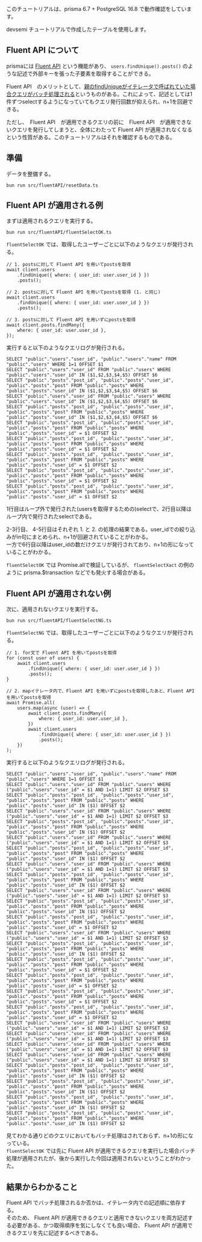 このチュートリアルは、prisma 6.7 + PostgreSQL 16.8 で動作確認をしています。

devsemi チュートリアルで作成したテーブルを使用します。

## Fluent API について
prismaには [Fluent API](https://www.prisma.io/docs/orm/prisma-client/queries/relation-queries#fluent-api) という機能があり、 `users.findUnique().posts()` のような記述で外部キーを張った子要素を取得することができる。

Fluent API　のメリットとして、[親のfindUniqueがイテレータで呼ばれていた場合クエリがバッチ処理される](https://www.prisma.io/docs/orm/prisma-client/queries/query-optimization-performance#solution-1-batching-queries-with-the-fluent-api)というものがある。これによって、記述としては1件ずつselectするようになっていてもクエリ発行回数が抑えられ、n+1を回避できる。

ただし、　Fluent API　が適用できるクエリの前に　Fluent API　が適用できないクエリを発行してしまうと、全体にわたって Fluent API が適用されなくなるという性質がある。このチュートリアルはそれを確認するものである。


## 準備
データを整備する。
```
bun run src/fluentAPI/resetData.ts
```

## Fluent API が適用される例
まずは適用されるクエリを実行する。
```
bun run src/fluentAPI/fluentSelectOK.ts
```

`fluentSelectOK` では、取得したユーザーごとに以下のようなクエリが発行される。

```
// 1. postsに対して Fluent API を用いてpostsを取得
await client.users
	.findUnique({ where: { user_id: user.user_id } })
	.posts();

// 2. postsに対して Fluent API を用いてpostsを取得 (1. と同じ)
await client.users
	.findUnique({ where: { user_id: user.user_id } })
	.posts();

// 3. postsに対して Fluent API を用いずにpostsを取得
await client.posts.findMany({
	where: { user_id: user.user_id },
});
```

実行すると以下のようなクエリログが発行される。

```
SELECT "public"."users"."user_id", "public"."users"."name" FROM "public"."users" WHERE 1=1 OFFSET $1
SELECT "public"."users"."user_id" FROM "public"."users" WHERE "public"."users"."user_id" IN ($1,$2,$3,$4,$5) OFFSET $6
SELECT "public"."posts"."post_id", "public"."posts"."user_id", "public"."posts"."post" FROM "public"."posts" WHERE "public"."posts"."user_id" IN ($1,$2,$3,$4,$5) OFFSET $6
SELECT "public"."users"."user_id" FROM "public"."users" WHERE "public"."users"."user_id" IN ($1,$2,$3,$4,$5) OFFSET $6
SELECT "public"."posts"."post_id", "public"."posts"."user_id", "public"."posts"."post" FROM "public"."posts" WHERE "public"."posts"."user_id" IN ($1,$2,$3,$4,$5) OFFSET $6
SELECT "public"."posts"."post_id", "public"."posts"."user_id", "public"."posts"."post" FROM "public"."posts" WHERE "public"."posts"."user_id" = $1 OFFSET $2
SELECT "public"."posts"."post_id", "public"."posts"."user_id", "public"."posts"."post" FROM "public"."posts" WHERE "public"."posts"."user_id" = $1 OFFSET $2
SELECT "public"."posts"."post_id", "public"."posts"."user_id", "public"."posts"."post" FROM "public"."posts" WHERE "public"."posts"."user_id" = $1 OFFSET $2
SELECT "public"."posts"."post_id", "public"."posts"."user_id", "public"."posts"."post" FROM "public"."posts" WHERE "public"."posts"."user_id" = $1 OFFSET $2
SELECT "public"."posts"."post_id", "public"."posts"."user_id", "public"."posts"."post" FROM "public"."posts" WHERE "public"."posts"."user_id" = $1 OFFSET $2
```

1行目はループ外で発行された(usersを取得するための)selectで、2行目以降はループ内で発行されたselectである。

2-3行目、 4-5行目はそれぞれ 1. と 2. の処理の結果である。user_idでの絞り込みがin句にまとめられ、n+1が回避されていることがわかる。  
一方で6行目以降はuser_idの数だけクエリが発行されており、n+1の形になっていることがわかる。

`fluentSelectOK` では Promise.allで検証しているが、 `fluentSelectXact` の例のように prisma.$transaction などでも発火する場合がある。

## Fluent API が適用されない例
次に、適用されないクエリを実行する。
```
bun run src/fluentAPI/fluentSelectNG.ts
```

`fluentSelectNG` では、取得したユーザーごとに以下のようなクエリが発行される。
```
// 1. for文で Fluent API を用いてpostsを取得
for (const user of users) {
	await client.users
		.findUnique({ where: { user_id: user.user_id } })
		.posts();
}

// 2. mapイテレータ内で、Fluent API を用いずにpostsを取得したあと、Fluent API を用いてpostsを取得
await Promise.all(
	users.map(async (user) => {
		await client.posts.findMany({
			where: { user_id: user.user_id },
		})
		await client.users
			.findUnique({ where: { user_id: user.user_id } })
			.posts();
	})
);
```

実行すると以下のようなクエリログが発行される。

```
SELECT "public"."users"."user_id", "public"."users"."name" FROM "public"."users" WHERE 1=1 OFFSET $1
SELECT "public"."users"."user_id" FROM "public"."users" WHERE ("public"."users"."user_id" = $1 AND 1=1) LIMIT $2 OFFSET $3
SELECT "public"."posts"."post_id", "public"."posts"."user_id", "public"."posts"."post" FROM "public"."posts" WHERE "public"."posts"."user_id" IN ($1) OFFSET $2
SELECT "public"."users"."user_id" FROM "public"."users" WHERE ("public"."users"."user_id" = $1 AND 1=1) LIMIT $2 OFFSET $3
SELECT "public"."posts"."post_id", "public"."posts"."user_id", "public"."posts"."post" FROM "public"."posts" WHERE "public"."posts"."user_id" IN ($1) OFFSET $2
SELECT "public"."users"."user_id" FROM "public"."users" WHERE ("public"."users"."user_id" = $1 AND 1=1) LIMIT $2 OFFSET $3
SELECT "public"."posts"."post_id", "public"."posts"."user_id", "public"."posts"."post" FROM "public"."posts" WHERE "public"."posts"."user_id" IN ($1) OFFSET $2
SELECT "public"."users"."user_id" FROM "public"."users" WHERE ("public"."users"."user_id" = $1 AND 1=1) LIMIT $2 OFFSET $3
SELECT "public"."posts"."post_id", "public"."posts"."user_id", "public"."posts"."post" FROM "public"."posts" WHERE "public"."posts"."user_id" IN ($1) OFFSET $2
SELECT "public"."users"."user_id" FROM "public"."users" WHERE ("public"."users"."user_id" = $1 AND 1=1) LIMIT $2 OFFSET $3
SELECT "public"."posts"."post_id", "public"."posts"."user_id", "public"."posts"."post" FROM "public"."posts" WHERE "public"."posts"."user_id" IN ($1) OFFSET $2
SELECT "public"."posts"."post_id", "public"."posts"."user_id", "public"."posts"."post" FROM "public"."posts" WHERE "public"."posts"."user_id" = $1 OFFSET $2
SELECT "public"."users"."user_id" FROM "public"."users" WHERE ("public"."users"."user_id" = $1 AND 1=1) LIMIT $2 OFFSET $3
SELECT "public"."posts"."post_id", "public"."posts"."user_id", "public"."posts"."post" FROM "public"."posts" WHERE "public"."posts"."user_id" IN ($1) OFFSET $2
SELECT "public"."posts"."post_id", "public"."posts"."user_id", "public"."posts"."post" FROM "public"."posts" WHERE "public"."posts"."user_id" = $1 OFFSET $2
SELECT "public"."posts"."post_id", "public"."posts"."user_id", "public"."posts"."post" FROM "public"."posts" WHERE "public"."posts"."user_id" = $1 OFFSET $2
SELECT "public"."posts"."post_id", "public"."posts"."user_id", "public"."posts"."post" FROM "public"."posts" WHERE "public"."posts"."user_id" = $1 OFFSET $2
SELECT "public"."posts"."post_id", "public"."posts"."user_id", "public"."posts"."post" FROM "public"."posts" WHERE "public"."posts"."user_id" = $1 OFFSET $2
SELECT "public"."users"."user_id" FROM "public"."users" WHERE ("public"."users"."user_id" = $1 AND 1=1) LIMIT $2 OFFSET $3
SELECT "public"."users"."user_id" FROM "public"."users" WHERE ("public"."users"."user_id" = $1 AND 1=1) LIMIT $2 OFFSET $3
SELECT "public"."users"."user_id" FROM "public"."users" WHERE ("public"."users"."user_id" = $1 AND 1=1) LIMIT $2 OFFSET $3
SELECT "public"."users"."user_id" FROM "public"."users" WHERE ("public"."users"."user_id" = $1 AND 1=1) LIMIT $2 OFFSET $3
SELECT "public"."posts"."post_id", "public"."posts"."user_id", "public"."posts"."post" FROM "public"."posts" WHERE "public"."posts"."user_id" IN ($1) OFFSET $2
SELECT "public"."posts"."post_id", "public"."posts"."user_id", "public"."posts"."post" FROM "public"."posts" WHERE "public"."posts"."user_id" IN ($1) OFFSET $2
SELECT "public"."posts"."post_id", "public"."posts"."user_id", "public"."posts"."post" FROM "public"."posts" WHERE "public"."posts"."user_id" IN ($1) OFFSET $2
SELECT "public"."posts"."post_id", "public"."posts"."user_id", "public"."posts"."post" FROM "public"."posts" WHERE "public"."posts"."user_id" IN ($1) OFFSET $2
```

見てわかる通りどのクエリにおいてもバッチ処理はされておらず、n+1の形になっている。  
`fluentSelectOK` では先に Fluent API が適用できるクエリを実行した場合バッチ処理が適用されたが、後から実行した今回は適用されないということがわかった。

## 結果からわかること
Fluent API でバッチ処理されるか否かは、イテレータ内での記述順に依存する。  
そのため、 Fluent API が適用できるクエリと適用できないクエリを両方記述する必要がある、かつ取得順序を気にしなくても良い場合、 Fluent API が適用できるクエリを先に記述するべきである。